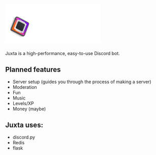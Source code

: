 <h1><img src="https://raw.githubusercontent.com/IsmaeelAkram/juxta/master/art/Wide%20Logo%20Dark%202x.png" alt="Juxta logo" width="300"/></h1>

Juxta is a high-performance, easy-to-use Discord bot.

## Planned features
- Server setup (guides you through the process of making a server)
- Moderation
- Fun
- Music
- Levels/XP
- Money (maybe)

## Juxta uses:
- discord.py
- Redis
- flask